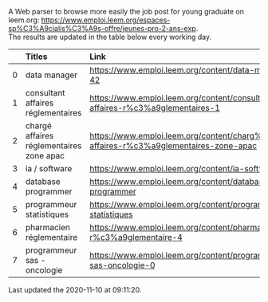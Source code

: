 A Web parser to browse more easily the job post for young graduate on leem.org: https://www.emploi.leem.org/espaces-sp%C3%A9cialis%C3%A9s-offre/jeunes-pro-2-ans-exp.  
The results are updated in the table below every working day.  


|    | Titles                                   | Link                                                                                   |   Department |   Consulted |
|---:|:-----------------------------------------|:---------------------------------------------------------------------------------------|-------------:|------------:|
|  0 | data manager                             | https://www.emploi.leem.org/content/data-manager-42                                    |           75 |         152 |
|  1 | consultant affaires réglementaires       | https://www.emploi.leem.org/content/consultant-affaires-r%c3%a9glementaires-1          |           92 |          67 |
|  2 | chargé affaires réglementaires zone apac | https://www.emploi.leem.org/content/charg%c3%a9-affaires-r%c3%a9glementaires-zone-apac |           75 |         327 |
|  3 | ia / software                            | https://www.emploi.leem.org/content/ia-software                                        |           75 |         694 |
|  4 | database programmer                      | https://www.emploi.leem.org/content/database-programmer                                |           92 |        2131 |
|  5 | programmeur statistiques                 | https://www.emploi.leem.org/content/programmeur-statistiques                           |           92 |        2422 |
|  6 | pharmacien réglementaire                 | https://www.emploi.leem.org/content/pharmacien-r%c3%a9glementaire-4                    |           75 |         472 |
|  7 | programmeur sas - oncologie              | https://www.emploi.leem.org/content/programmeur-sas-oncologie-0                        |           75 |         448 |
  
Last updated the 2020-11-10 at 09:11:20.
